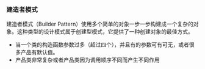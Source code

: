 ### 建造者模式

建造者模式（Builder Pattern）使用多个简单的对象一步一步构建成一个复杂的对象。这种类型的设计模式属于创建型模式，它提供了一种创建对象的最佳方式。

- 当一个类的构造函数参数过多（超过四个），并且有的参数可有可无，或者很多产品有默认值。
- 产品类非常复杂或者产品类因为调用顺序不同而产生不同作用